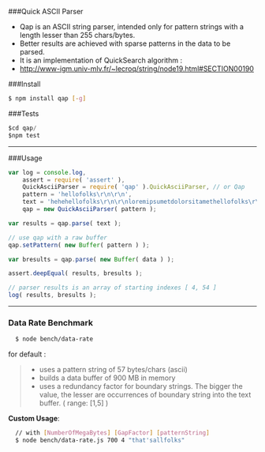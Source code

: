 ###Quick ASCII Parser 
 * Qap is an ASCII string parser, intended only for pattern strings with a length lesser than 255 chars/bytes.
 * Better results are achieved with sparse patterns in the data to be parsed.
 * It is an implementation of QuickSearch algorithm :
 * http://www-igm.univ-mlv.fr/~lecroq/string/node19.html#SECTION00190

###Install
```bash
$ npm install qap [-g]
```
###Tests

```javascript
$cd qap/
$npm test
```

-------------

###Usage

```javascript
var log = console.log,
    assert = require( 'assert' ),
    QuickAsciiParser = require( 'qap' ).QuickAsciiParser, // or Qap
    pattern = 'hellofolks\r\n\r\n',
    text = 'hehehellofolks\r\n\r\nloremipsumetdolorsitamethellofolks\r\nhellofolks\r\n\r\n',
    qap = new QuickAsciiParser( pattern );

var results = qap.parse( text );

// use qap with a raw buffer
qap.setPattern( new Buffer( pattern ) );

var bresults = qap.parse( new Buffer( data ) );

assert.deepEqual( results, bresults );

// parser results is an array of starting indexes [ 4, 54 ]
log( results, bresults );
```
-------------

### Data Rate Benchmark

```bash
  $ node bench/data-rate
```
for default :

> - uses a pattern string of 57 bytes/chars (ascii)
> - builds a data buffer of 900 MB in memory
> - uses a redundancy factor for boundary strings. The bigger the value, 
the lesser are occurrences of boundary string into the text buffer. ( range: [1,5] )

 **Custom Usage**:

```bash    
  // with [NumberOfMegaBytes] [GapFactor] [patternString]
  $ node bench/data-rate.js 700 4 "that'sallfolks"
```

